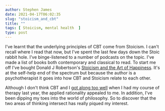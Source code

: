 ```yaml
---
author: Stephen James
date: 2021-04-17T06:02:35
slug: "stoicism_and_cbt"
title: ""
tags: [ Stoicism, mental health  ]
type: post
---
```

I've learnt that the underlying principles of CBT come from Stoicism. I can't recall where I read that now, but I've spent the last few days down the Stoic rabbit hole. I've binge-listened to a number of podcasts on the topic. I've made a list of books both contemporary and classical to read. To start me off I've bought Donald J Robertson's [Stoicism and the Art of Happiness](https://www.goodreads.com/book/show/17841317-stoicism-and-the-art-of-happiness?from_search=true).  It's at the self-help end of the spectrum but because the author is a psychotherapist it goes into how CBT and Stoicism relate to each other. 

Although I don't think CBT and I [got along too well](https://strandlines.blog/998-2/) when I had my course of therapy last year, the applied rationality appealed to me. In addition, I've been dipping my toes into the world of philosophy. So to discover that the two areas of thinking intersect has really piqued my interest. 
